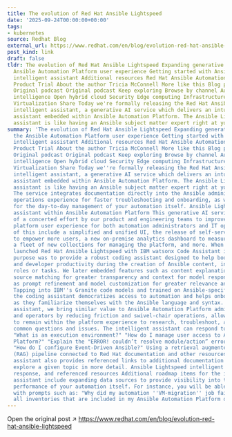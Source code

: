 ```yaml
---
title: The evolution of Red Hat Ansible Lightspeed
date: '2025-09-24T00:00:00+00:00'
tags:
- kubernetes
source: Redhat Blog
external_url: https://www.redhat.com/en/blog/evolution-red-hat-ansible-lightspeed
post_kind: link
draft: false
tldr: The evolution of Red Hat Ansible Lightspeed Expanding generative AI within the
  Ansible Automation Platform user experience Getting started with Ansible Lightspeed
  intelligent assistant Additional resources Red Hat Ansible Automation Platform |
  Product Trial About the author Tricia McConnell More like this Blog post Blog post
  Original podcast Original podcast Keep exploring Browse by channel Automation Artificial
  intelligence Open hybrid cloud Security Edge computing Infrastructure Applications
  Virtualization Share Today we're formally releasing the Red Hat Ansible Lightspeed
  intelligent assistant, a generative AI service which delivers an intuitive chat
  assistant embedded within Ansible Automation Platform. The Ansible Lightspeed intelligent
  assistant is like having an Ansible subject matter expert right at your keyboard.
summary: 'The evolution of Red Hat Ansible Lightspeed Expanding generative AI within
  the Ansible Automation Platform user experience Getting started with Ansible Lightspeed
  intelligent assistant Additional resources Red Hat Ansible Automation Platform |
  Product Trial About the author Tricia McConnell More like this Blog post Blog post
  Original podcast Original podcast Keep exploring Browse by channel Automation Artificial
  intelligence Open hybrid cloud Security Edge computing Infrastructure Applications
  Virtualization Share Today we''re formally releasing the Red Hat Ansible Lightspeed
  intelligent assistant, a generative AI service which delivers an intuitive chat
  assistant embedded within Ansible Automation Platform. The Ansible Lightspeed intelligent
  assistant is like having an Ansible subject matter expert right at your keyboard.
  The service integrates documentation directly into the Ansible administrative and
  operations experience for faster troubleshooting and onboarding, as well as support
  for the day-to-day management of your automation itself. Ansible Lightspeed intelligent
  assistant within Ansible Automation Platform This generative AI service is a result
  of a concerted effort by our product and engineering teams to improve the overall
  platform user experience for both automation administrators and IT operators. Examples
  of this include a simplified and unified UI, the release of self-service automation
  to empower more users, a new on-premise analytics dashboard to measure performance,
  a fleet of new collections for managing the platform, and more. When we initially
  launched Red Hat Ansible Lightspeed with IBM watsonx Code Assistant in 2023, its
  purpose was to provide a robust coding assistant designed to help boost engineering
  and developer productivity during the creation of Ansible content, including playbooks,
  roles or tasks. We later embedded features such as content explanation and content
  source matching for greater transparency and context for model responses as well
  as prompt refinement and model customization for greater relevance and accuracy.
  Tapping into IBM''s Granite code models and trained on Ansible-specific data sources,
  the coding assistant democratizes access to automation and helps onboard new users
  as they familiarize themselves with the Ansible language and syntax. With the intelligent
  assistant, we bring similar value to Ansible Automation Platform administrators
  and operators by reducing friction and swivel-chair operations, allowing these users
  to remain within the platform experience to research, troubleshoot, and resolve
  common questions and issues. The intelligent assistant can respond to prompts like:
  "What is an execution environment?" "How do I manage user access to Ansible Automation
  Platform?" "Explain the "ERROR! couldn’t resolve module/action” error message?"
  "How do I configure Event-Driven Ansible?" Using a retrieval augmented generation
  (RAG) pipeline connected to Red Hat documentation and other resources, the intelligent
  assistant also provides referenced links to additional documentation to help you
  explore a given topic in more detail. Ansible Lightspeed intelligent assistant prompt,
  response, and referenced resources Additional roadmap items for the intelligent
  assistant include expanding data sources to provide visibility into the health and
  performance of your automation itself. For instance, you will be able to get assistance
  with prompts such as: "Why did my automation ''VM-migration'' job fail?" "Show me
  all inventories that are included in my Ansible Automation Platform deployment.'
---
```

Open the original post ↗ https://www.redhat.com/en/blog/evolution-red-hat-ansible-lightspeed
